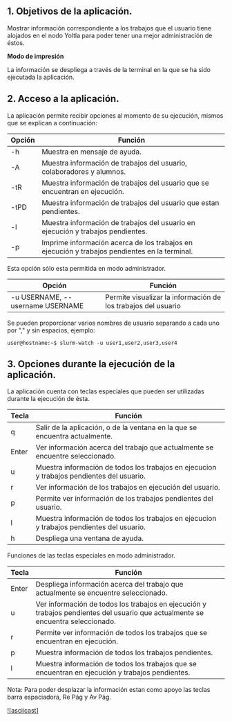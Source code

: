 
## 1. Objetivos de la aplicación.

Mostrar información correspondiente a los trabajos que el usuario tiene alojados en el nodo Yoltla para poder tener una mejor administración de éstos. 

**Modo de impresión**

La información se despliega a través de la terminal en la que se ha sido ejecutada la aplicación.


## 2. Acceso a la aplicación.

La aplicación permite recibir opciones al momento de su ejecución, mismos que se explican a continuación:

|Opción | Función | 
| ------ | ------ |
| -h | Muestra en mensaje de ayuda. |
| -A | Muestra información de trabajos del usuario, colaboradores y alumnos. |
|-tR | Muestra información de trabajos del usuario que se encuentran en ejecución. |
|-tPD | Muestra información de trabajos del usuario que estan pendientes. |
|-l | Muestra información de trabajos del usuario en ejecución y trabajos pendientes. |
|-p | Imprime información acerca de los trabajos en ejecución y trabajos pendientes en la terminal. |

Esta opción sólo esta permitida en modo administrador. 

| Opción | Función |
| ------ | ------ |
| -u USERNAME, --username USERNAME | Permite visualizar la información de los trabajos del usuario <USERNAME> |

Se pueden proporcionar varios nombres de usuario separando a cada uno por "," y sin espacios, ejemplo:

`
user@hostname:~$ slurm-watch -u user1,user2,user3,user4
`

## 3. Opciones durante la ejecución de la aplicación.

La aplicación cuenta con teclas especiales que pueden ser utilizadas durante la ejecución de ésta.  

| Tecla | Función | 
| ------ | ------ |
| q | Salir de la aplicación, o de la ventana en la que se encuentra actualmente. |
| Enter | Ver información acerca del trabajo que actualmente se encuentre seleccionado.|
| u | Muestra información de todos los trabajos en ejecucion y trabajos pendientes del usuario. |
| r | Ver información de los trabajos en ejecución del usuario.|
| p | Permite ver información de los trabajos pendientes del usuario. |
| l | Muestra información de todos los trabajos en ejecucion y trabajos pendientes del usuario. | 
| h	| Despliega una ventana de ayuda. |


Funciones de las teclas especiales en modo administrador.

| Tecla | Función |
| ------- | ------- |
| Enter | Despliega información acerca del trabajo que actualmente se encuentre seleccionado.|
| u | Ver información de todos los trabajos en ejecución y trabajos pendientes del usuario que actualmente se encuentra seleccionado. |
| r | Permite ver información de todos los trabajos que se encuentran en ejecución. |
| p | Muestra información de todos los trabajos pendientes. |
| l | Muestra información de todos los trabajos que se encuentran en ejecución y trabajos pendientes. |

Nota:
Para poder desplazar la información estan como apoyo las teclas barra espaciadora, Re Pág y Av Pág.



[![asciicast]](https://asciinema.org/a/7ErMb7TN31zE5I1VdCsTFB1x4)
